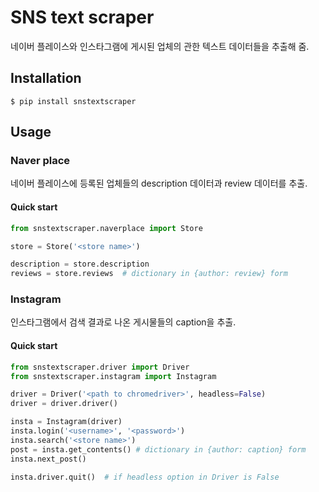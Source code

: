 # SNS text scraper

네이버 플레이스와 인스타그램에 게시된 업체의 관한 텍스트 데이터들을 추출해 줌.

## Installation

```shell
$ pip install snstextscraper
```

## Usage

### Naver place

네이버 플레이스에 등록된 업체들의 description 데이터과 review 데이터를 추출.

#### Quick start

```python
from snstextscraper.naverplace import Store

store = Store('<store name>')

description = store.description
reviews = store.reviews  # dictionary in {author: review} form
```

### Instagram

인스타그램에서 검색 결과로 나온 게시물들의 caption을 추출.

#### Quick start

```python
from snstextscraper.driver import Driver
from snstextscraper.instagram import Instagram

driver = Driver('<path to chromedriver>', headless=False)
driver = driver.driver()

insta = Instagram(driver)
insta.login('<username>', '<password>')
insta.search('<store name>')
post = insta.get_contents() # dictionary in {author: caption} form
insta.next_post()

insta.driver.quit()  # if headless option in Driver is False
```

